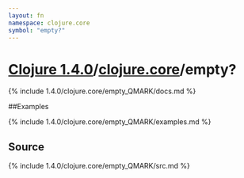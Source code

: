 ```yaml
---
layout: fn
namespace: clojure.core
symbol: "empty?"
---
```


# [Clojure 1.4.0](../../)/[clojure.core](../)/empty?

{% include 1.4.0/clojure.core/empty_QMARK/docs.md %}

##Examples

{% include 1.4.0/clojure.core/empty_QMARK/examples.md %}
## Source
{% include 1.4.0/clojure.core/empty_QMARK/src.md %}

